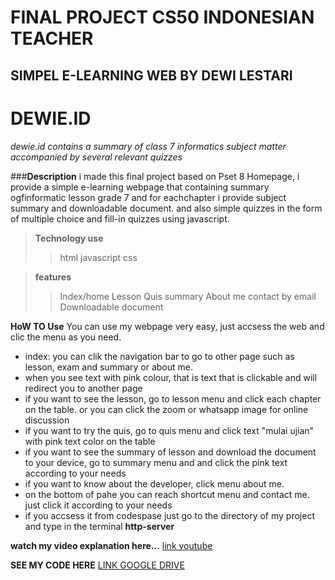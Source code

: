 # FINAL PROJECT CS50 INDONESIAN TEACHER
## SIMPEL E-LEARNING WEB BY DEWI LESTARI

# **DEWIE.ID**

*dewie.id contains a summary of class 7 informatics subject matter accompanied by several relevant quizzes*

###**Description**
i made this final project based on Pset 8 Homepage, i provide a simple e-learning webpage that
containing summary ogfinformatic lesson grade 7 and for eachchapter i provide subject summary and downloadable document. and also simple quizzes in the form of multiple choice and fill-in quizzes using javascript.

>**Technology use**
>>html
>>javascript
>>css

>**features**
>>Index/home
>>Lesson
>>Quis
>>summary
>>About me
>>contact by email
>>Downloadable document


**HoW TO Use**
You can use my webpage very easy, just accsess the web and clic the menu as you need.

* index: you can clik the navigation bar to go to other page such as lesson, exam and summary or about me.
* when you see text with pink colour, that is text that is clickable and will redirect you to another page
* if you want to see the lesson, go to lesson menu and click each chapter on the table. or you can click the zoom or whatsapp image for online discussion
* if you want to try the quis, go to quis menu and click text "mulai ujian" with pink text color on the table
* if you want to see the summary of lesson and download the document to your device, go to summary menu and and click the pink text according to your needs
* if you want to know about the developer, click menu about me.
* on the bottom of pahe you can reach shortcut menu and contact me. just click it according to your needs
* if you accsess it from codespase just go  to the directory of my project and type in the terminal **http-server**

**watch my video explanation here...**
[link youtube](https://youtu.be/cvR7MqaO2nM)

**SEE MY CODE HERE**
[LINK GOOGLE DRIVE](https://drive.google.com/drive/folders/1xzvGlHf4XK4EyszuXp650aaYY3P003vG?usp=sharing)
